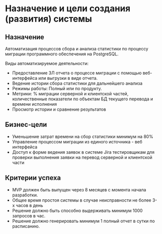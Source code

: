 # Назначение и цели создания (развития) системы

## Назначение

Автоматизация процессов сбора и анализа статистики по процессу миграции программного обеспечения на PostgreSQL.

Виды автоматизируемое деятельности:

- Предоставление ЗЛ отчета о процессе миграции с помощью веб-интерфейса или выгрузки в виде отчета.
- Ведение истории сбора статистики для дальнейшего анализа
- Режимы работы: Полный или по продукту.
- Метрики: % миграции серверной и клиентской частей, количественные показатели по объектам БД текущего перевода и времени исполнения
- Просмотр истории и сравнение результатов

## Бизнес-цели

- Уменьшение затрат времени на сбор статистики минимум на 80%
- Управление процессом миграции из единого источника - веб интерфейса
- Доступ к форме ведения заявок в системе Jira тестировщикам для проверки выполнения заявки на перевод серверной и клиентской части


## Критерии успеха

- MVP должен быть выпущен через 8 месяцев с момента начала разработки.
- Общее время простоя системы в случае неисправности не более 3-х часов в день
- Решение должно быть способно выдерживать минимум 1000 запросов в час.
- Решение должно генерировать минимум 1 полный отчет в сутки по расписанию.